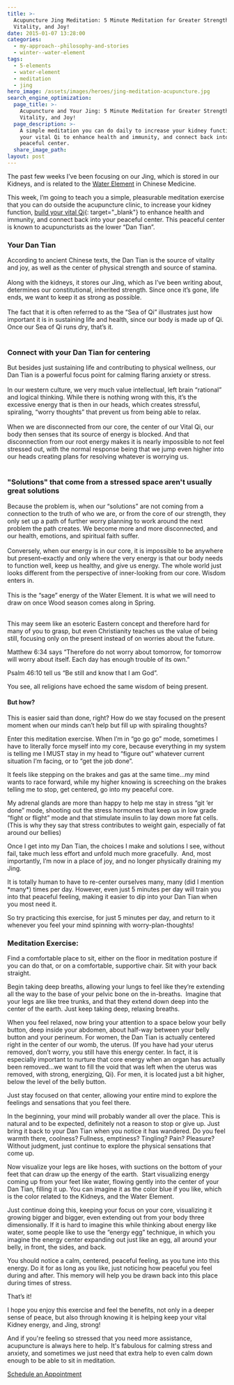 ```yaml
---
title: >-
  Acupuncture Jing Meditation: 5 Minute Meditation for Greater Strength,
  Vitality, and Joy!
date: 2015-01-07 13:28:00
categories:
  - my-approach--philosophy-and-stories
  - winter--water-element
tags:
  - 5-elements
  - water-element
  - meditation
  - jing
hero_image: /assets/images/heroes/jing-meditation-acupuncture.jpg
search_engine_optimization:
  page_title: >-
    Acupuncture and Your Jing: 5 Minute Meditation for Greater Strength,
    Vitality, and Joy!
  page_description: >-
    A simple meditation you can do daily to increase your kidney function, build
    your vital Qi to enhance health and immunity, and connect back into your
    peaceful center.
  share_image_path:
layout: post
---
```


The past few weeks I’ve been focusing on our Jing, which is stored in our Kidneys, and is related to the [Water Element](http://www.wisdomwaysacupuncture.com/2018/01/12/the-depths-of-water-will-keep-you-balanced-this-winter/) in Chinese Medicine.

This week, I’m going to teach you a simple, pleasurable meditation exercise that you can do outside the acupuncture clinic, to increase your kidney function, [build your vital Qi](/2018/01/02/foods-to-nourish-your-jing-an-acupuncturists-approach-to-using-chinese-medicine-nutritional-principles-for-staying-healthy/){: target="_blank"} to enhance health and immunity, and connect back into your peaceful center. This peaceful center is known to acupuncturists as the lower “Dan Tian”.

<div><h3>Your Dan Tian</h3><div>According to ancient Chinese texts, the Dan Tian is the source of vitality and joy, as well as the center of physical strength and source of stamina.</div><div>&nbsp;</div><div>Along with the kidneys, it stores our Jing, which as I&rsquo;ve been writing about, determines our constitutional, inherited strength. Since once it&rsquo;s gone, life ends, we want to keep it as strong as possible.</div><div>&nbsp;</div><div>The fact that it is often referred to as the &ldquo;Sea of Qi&rdquo; illustrates just how important it is in sustaining life and health, since our body is made up of Qi. Once our Sea of Qi runs dry, that&rsquo;s it.</div><div>&nbsp;</div><h3>Connect with your Dan Tian for centering</h3><div>But besides just sustaining life and contributing to physical wellness, our Dan Tian is a powerful focus point for calming flaring anxiety or stress.</div><div>&nbsp;</div><div>In our western culture, we very much value intellectual, left brain &ldquo;rational&rdquo; and logical thinking. While there is nothing wrong with this, it&rsquo;s the excessive energy that is then in our heads, which creates stressful, spiraling, &ldquo;worry thoughts&rdquo; that prevent us from being able to relax.</div><div>&nbsp;</div><div>When we are disconnected from our core, the center of our Vital Qi, our body then senses that its source of energy is blocked. And that disconnection from our root energy makes it is nearly impossible to not feel stressed out, with the normal response being that we jump even higher into our heads creating plans for resolving whatever is worrying us.</div><div>&nbsp;</div><h3>"Solutions" that come from a stressed space aren't usually great solutions</h3><div>Because the problem is, when our &ldquo;solutions&rdquo; are not coming from a connection to the truth of who we are, or from the core of our strength, they only set up a path of further worry planning to work around the next problem the path creates. We become more and more disconnected, and our health, emotions, and spiritual faith suffer.</div><div>&nbsp;</div><div>Conversely, when our energy is in our core, it is impossible to be anywhere but present&ndash;exactly and only where the very energy is that our body needs to function well, keep us healthy, and give us energy. The whole world just looks different from the perspective of inner-looking from our core. Wisdom enters in.</div><div>&nbsp;</div><div>This is the &ldquo;sage&rdquo; energy of the Water Element. It is what we will need to draw on once Wood season comes along in Spring.</div><div>&nbsp;</div><p>This may seem like an esoteric Eastern concept and therefore hard for many of you to grasp, but even Christianity teaches us the value of being still, focusing only on the present instead of on worries about the future.</p><p>Matthew 6:34 says &ldquo;Therefore do not worry about tomorrow, for tomorrow will worry about itself. Each day has enough trouble of its own.&rdquo;</p><p>Psalm 46:10 tell us &ldquo;Be still and know that I am God&rdquo;.&nbsp;</p><p>You see, all religions have echoed the same wisdom of being present.</p><h4>But how?</h4><p>This is easier said than done, right? How do we stay focused on the present moment when our minds can&rsquo;t help but fill up with spiraling thoughts?</p><p>Enter this meditation exercise. When I&rsquo;m in &ldquo;go go go&rdquo; mode, sometimes I have to literally force myself into my core, because everything in my system is telling me I MUST stay in my head to &ldquo;figure out&rdquo; whatever current situation I&rsquo;m facing, or to &ldquo;get the job done&rdquo;.</p><p>It feels like stepping on the brakes and gas at the same time&hellip;my mind wants to race forward, while my higher knowing is screeching on the brakes telling me to stop, get centered, go into my peaceful core.</p><p>My adrenal glands are more than happy to help me stay in stress &ldquo;git &lsquo;er done&rdquo; mode, shooting out the stress hormones that keep us in low grade &ldquo;fight or flight&rdquo; mode and that stimulate insulin to lay down more fat cells. (This is why they say that stress contributes to weight gain, especially of fat around our bellies)&nbsp;</p><p>Once I get into my Dan Tian, the choices I make and solutions I see, without fail, take much less effort and unfold much more gracefully.&nbsp; And, most importantly, I&rsquo;m now in a place of joy, and no longer physically draining my Jing.</p><p>It is totally human to have to re-center ourselves many, many (did I mention *many*) times per day. However, even just 5 minutes per day will train you into that peaceful feeling, making it easier to dip into your Dan Tian when you most need it.</p><p>So try practicing this exercise, for just 5 minutes per day, and return to it whenever you feel your mind spinning with worry-plan-thoughts!</p><h3>Meditation Exercise:</h3><p>Find a comfortable place to sit, either on the floor in meditation posture if you can do that, or on a comfortable, supportive chair. Sit with your back straight.</p><p>Begin taking deep breaths, allowing your lungs to feel like they&rsquo;re extending all the way to the base of your pelvic bone on the in-breaths.&nbsp; Imagine that your legs are like tree trunks, and that they extend down deep into the center of the earth. Just keep taking deep, relaxing breaths.</p><p>When you feel relaxed, now bring your attention to a space below your belly button, deep inside your abdomen, about half-way between your belly button and your perineum. For women, the Dan Tian is actually centered right in the center of our womb, the uterus. (If you have had your uterus removed, don&rsquo;t worry, you still have this energy center. In fact, it is especially important to nurture that core energy when an organ has actually been removed&hellip;we want to fill the void that was left when the uterus was removed, with strong, energizing, Qi). For men, it is located just a bit higher, below the level of the belly button.</p><p>Just stay focused on that center, allowing your entire mind to explore the feelings and sensations that you feel there.</p><p>In the beginning, your mind will probably wander all over the place. This is natural and to be expected, definitely not a reason to stop or give up. Just bring it back to your Dan Tian when you notice it has wandered. Do you feel warmth there, coolness? Fullness, emptiness? Tingling? Pain? Pleasure? Without judgment, just continue to explore the physical sensations that come up.</p><p>Now visualize your legs are like hoses, with suctions on the bottom of your feet that can draw up the energy of the earth.&nbsp; Start visualizing energy coming up from your feet like water, flowing gently into the center of your Dan Tian, filling it up. You can imagine it as the color blue if you like, which is the color related to the Kidneys, and the Water Element.</p><p>Just continue doing this, keeping your focus on your core, visualizing it growing bigger and bigger, even extending out from your body three dimensionally. If it is hard to imagine this while thinking about energy like water, some people like to use the &ldquo;energy egg&rdquo; technique, in which you imagine the energy center expanding out just like an egg, all around your belly, in front, the sides, and back.</p><p>You should notice a calm, centered, peaceful feeling, as you tune into this energy. Do it for as long as you like, just noticing how peaceful you feel during and after. This memory will help you be drawn back into this place during times of stress.</p><p>That&rsquo;s it!</p><p>I hope you enjoy this exercise and feel the benefits, not only in a deeper sense of peace, but also through knowing it is helping keep your vital Kidney energy, and Jing, strong!</p><p>And if you're feeling so stressed that you need more assistance, acupuncture is always here to help. It's fabulous for calming stress and anxiety, and sometimes we just need that extra help to even calm down enough to be able to sit in meditation.</p><p class="align-to-center"><a class="call-to-action" data-cms-editor-link-style="undefined" href="/make-an-appointment/">Schedule an Appointment</a></p></div>